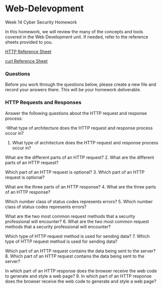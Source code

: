 # Web-Delevopment
Week 14 Cyber Security Homework


In this homework, we will review the many of the concepts and tools covered in the Web Development unit. If needed, refer to the  reference sheets provided to you.

[HTTP Reference Sheet](https://github.com/kryshael/Week-14-Homework/blob/main/Reference/HTTP_Reference.md)

[curl Reference Sheet](https://github.com/kryshael/Week-14-Homework/blob/main/Reference/cURL_Reference.md)


 ### Questions
 
Before you work through the questions below, please create a new file and record your answers there. This will be your homework deliverable.

 ### HTTP Requests and Responses

Answer the following questions about the HTTP request and response process:

-What type of architecture does the HTTP request and response process occur in?
1. What type of architecture does the HTTP request and response process occur in?


What are the different parts of an HTTP request?
2. What are the different parts of an HTTP request?


Which part of an HTTP request is optional?
3. Which part of an HTTP request is optional?


What are the three parts of an HTTP response?
4. What are the three parts of an HTTP response?


Which number class of status codes represents errors?
5. Which number class of status codes represents errors?


What are the two most common request methods that a security professional will encounter?
6. What are the two most common request methods that a security professional will encounter?


Which type of HTTP request method is used for sending data?
7. Which type of HTTP request method is used for sending data?


Which part of an HTTP request contains the data being sent to the server?
8. Which part of an HTTP request contains the data being sent to the server?


In which part of an HTTP response does the browser receive the web code to generate and style a web page?
9. In which part of an HTTP response does the browser receive the web code to generate and style a web page?
